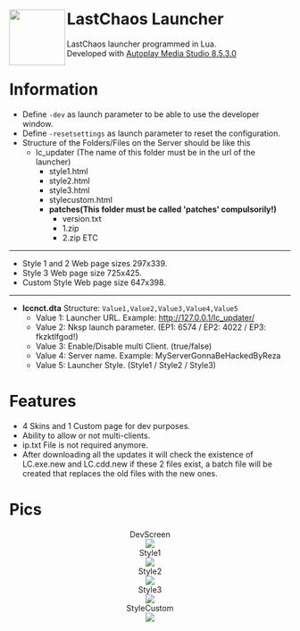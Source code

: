 # LastChaos Launcher <img align="left" src="https://user-images.githubusercontent.com/5092697/138568453-9cbbedb8-7889-4a9d-ac72-5d2dae9bae9f.png" width="100px">

LastChaos launcher programmed in Lua.<br/>
Developed with <a href="https://www.indigorose.com/autoplay-media-studio/">Autoplay Media Studio 8.5.3.0</a>

# Information
* Define ```-dev``` as launch parameter to be able to use the developer window.
* Define ```-resetsettings``` as launch parameter to reset the configuration.
* Structure of the Folders/Files on the Server should be like this
  * lc_updater (The name of this folder must be in the url of the launcher)
    * style1.html
    * style2.html
    * style3.html
    * stylecustom.html
    * __patches(This folder must be called 'patches' compulsorily!)__
      * version.txt
      * 1.zip
      * 2.zip ETC
---
* Style 1 and 2 Web page sizes 297x339.
* Style 3 Web page size 725x425.
* Custom Style Web page size 647x398.
---
* __lccnct.dta__ Structure: ```Value1,Value2,Value3,Value4,Value5```
  * Value 1: Launcher URL. Example: http://127.0.0.1/lc_updater/
  * Value 2: Nksp launch parameter. (EP1: 6574 / EP2: 4022 / EP3: fkzktlfgod!)
  * Value 3: Enable/Disable multi Client. (true/false)
  * Value 4: Server name. Example: MyServerGonnaBeHackedByReza
  * Value 5: Launcher Style. (Style1 / Style2 / Style3)

# Features
* 4 Skins and 1 Custom page for dev purposes.
* Ability to allow or not multi-clients.
* ip.txt File is not required anymore.
* After downloading all the updates it will check the existence of LC.exe.new and LC.cdd.new if these 2 files exist, a batch file will be created that replaces the old files with the new ones.

# Pics
<p align="center">
 DevScreen
 <br/><img src="https://user-images.githubusercontent.com/5092697/139489251-488bb2c8-21be-4112-b217-8602386cfb46.jpg"><br/>
 Style1
 <br/><img src="https://user-images.githubusercontent.com/5092697/139489253-07000c9f-967f-4839-8c53-55890a560521.jpg"><br/>
 Style2
 <br/><img src="https://user-images.githubusercontent.com/5092697/139490209-c1779f92-dab8-4507-8325-318c537c1450.png"><br/>
 Style3
 <br/><img src="https://user-images.githubusercontent.com/5092697/139489259-50cf3e21-dcda-42af-9af7-23341e1e9a76.jpg"><br/>
 StyleCustom
 <br/><img src="https://user-images.githubusercontent.com/5092697/139489893-7f9577fc-db55-447d-8359-e0eb658f67cf.png"><br/>
</p>
